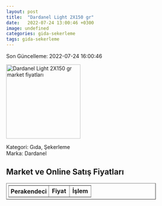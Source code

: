 ```yaml
---
layout: post
title:  "Dardanel Light 2X150 gr"
date:   2022-07-24 13:00:46 +0300
image: undefined
categories: gida-sekerleme
tags: gida-sekerleme
---
```


Son Güncelleme: 2022-07-24 16:00:46

<img src="undefined" width="200" alt="Dardanel Light 2X150 gr market fiyatları" />

Kategori: Gıda, Şekerleme
<br />
Marka: Dardanel

<h2>Market ve Online Satış Fiyatları</h2>

<table border="1" style="padding: 5px;width:80%;">
  <tr>
    <td style="padding: 5px;"><strong>Perakendeci</strong></td>
    <td><strong>Fiyat</strong></td>
    <td><strong>İşlem</strong></td>
  </tr>
  
</table>
